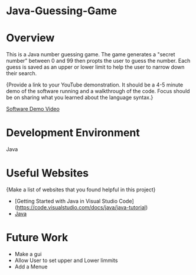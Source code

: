 # Java-Guessing-Game
# Overview

This is a Java number guessing game. The game generates a "secret number" between 0 and 99 then propts the user to guess the number. Each guess is saved as an upper or lower limit to help the
user to narrow down their search.

{Provide a link to your YouTube demonstration. It should be a 4-5 minute demo of the software running and a walkthrough of the code. Focus should be on sharing what you learned about the language syntax.}

[Software Demo Video](http://youtube.link.goes.here)

# Development Environment

Java

# Useful Websites

{Make a list of websites that you found helpful in this project}

- [Getting Started with Java in Visual Studio Code] (https://code.visualstudio.com/docs/java/java-tutorial)
- [Java](https://www.w3schools.com/java/default.asp)

# Future Work

- Make a gui
- Allow User to set upper and Lower limmits
- Add a Menue

